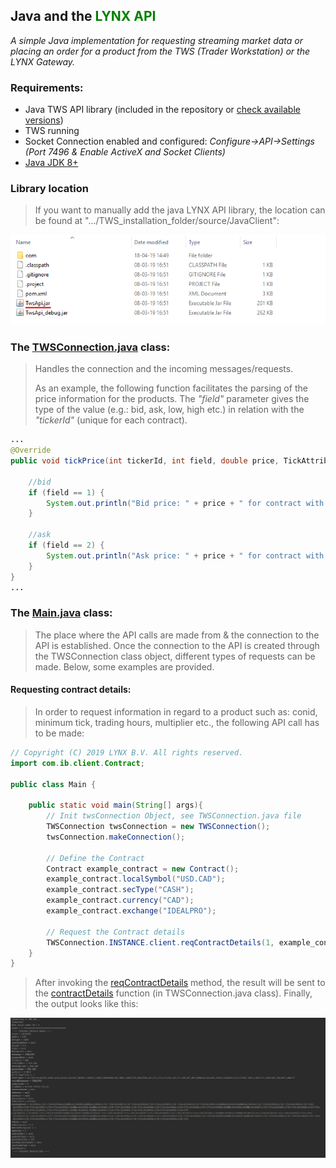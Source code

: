 ## Java and the <span style="color:green">LYNX API</span>

*A simple Java implementation for requesting streaming market data or placing an order for a product from the TWS (Trader Workstation) or the LYNX Gateway.*

### Requirements:

- Java TWS API library (included in the repository or [check available versions](https://lynxbroker.github.io/#/API_versions))
- TWS running
- Socket Connection enabled and configured: *Configure->API->Settings* *(Port 7496 & Enable ActiveX and Socket Clients)*
- [Java JDK 8+](https://www.oracle.com/technetwork/java/javase/downloads/index.html)



### Library location

> If you want to manually add the java LYNX API library, the location can be found at ".../TWS_installation_folder/source/JavaClient":



![](images/jar_location.png)


### The [TWSConnection.java](https://github.com/lynxbroker/API-examples/blob/master/Java/request_contract_details/src/TWSConnection.java) class:

> Handles the connection and the incoming messages/requests.
>
> As an example, the following function facilitates the parsing of the price information for the products. The *"field"* parameter gives the type of the value (e.g.: bid, ask, low, high etc.) in relation with the *"tickerId"* (unique for each contract).

```java
...
@Override
public void tickPrice(int tickerId, int field, double price, TickAttrib tickAttrib) {

    //bid
    if (field == 1) {
        System.out.println("Bid price: " + price + " for contract with id " + tickerId);
    }

    //ask
    if (field == 2) {
        System.out.println("Ask price: " + price + " for contract with id " + tickerId);
    }
}
...
```





### The [Main.java](https://github.com/lynxbroker/API-examples/blob/master/Java/request_contract_details/src/Main.java) class:

> The place where the API calls are made from & the connection to the API is established. Once the connection to the API is created through the TWSConnection class object, different types of requests can be made. Below, some examples are provided.



#### Requesting contract details:

> In order to request information in regard to a product such as: conid, minimum tick, trading hours, multiplier etc., the following API call has to be made:



```java
// Copyright (C) 2019 LYNX B.V. All rights reserved.
import com.ib.client.Contract;

public class Main {

    public static void main(String[] args){
        // Init twsConnection Object, see TWSConnection.java file
        TWSConnection twsConnection = new TWSConnection();
        twsConnection.makeConnection();

        // Define the Contract
        Contract example_contract = new Contract();
        example_contract.localSymbol("USD.CAD");
        example_contract.secType("CASH");
        example_contract.currency("CAD");
        example_contract.exchange("IDEALPRO");

        // Request the Contract details
        TWSConnection.INSTANCE.client.reqContractDetails(1, example_contract);
    }
}
```



> After invoking the [reqContractDetails](https://lynxbroker.github.io/#/EClient?id=reqcontractdetails) method, the result will be sent to the [contractDetails](https://lynxbroker.github.io/#/EWrapper?id=contractdetails) function (in TWSConnection.java class). Finally, the output looks like this:




![](images/request_contract_details.png)

